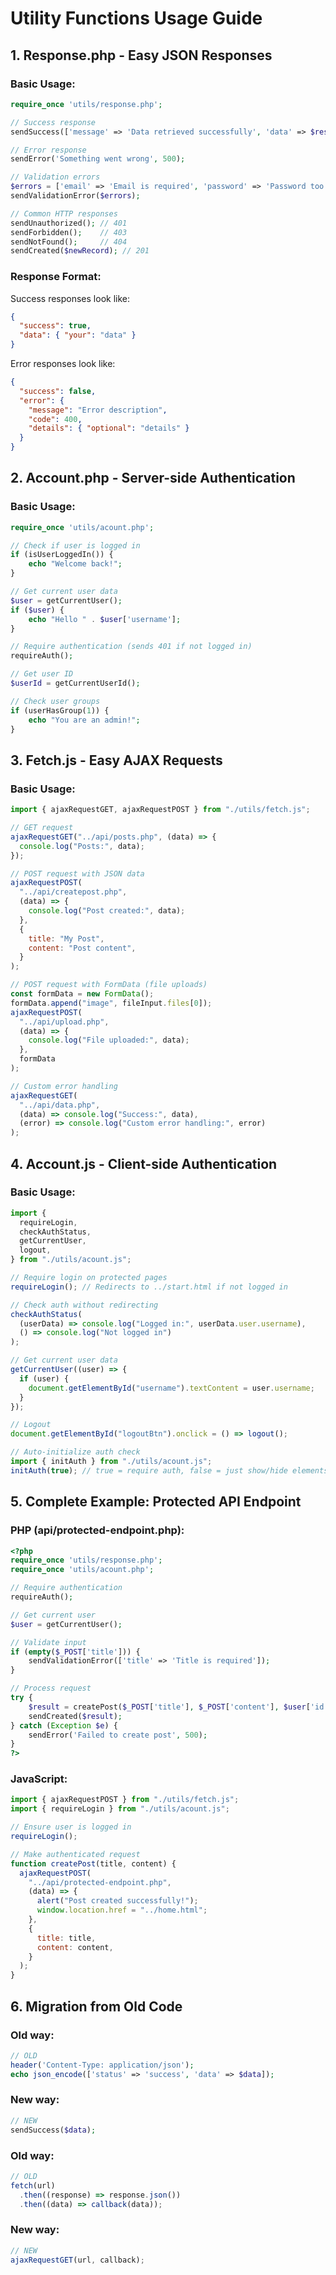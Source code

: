 # Utility Functions Usage Guide

## 1. Response.php - Easy JSON Responses

### Basic Usage:

```php
require_once 'utils/response.php';

// Success response
sendSuccess(['message' => 'Data retrieved successfully', 'data' => $results]);

// Error response
sendError('Something went wrong', 500);

// Validation errors
$errors = ['email' => 'Email is required', 'password' => 'Password too short'];
sendValidationError($errors);

// Common HTTP responses
sendUnauthorized(); // 401
sendForbidden();    // 403
sendNotFound();     // 404
sendCreated($newRecord); // 201
```

### Response Format:

Success responses look like:

```json
{
  "success": true,
  "data": { "your": "data" }
}
```

Error responses look like:

```json
{
  "success": false,
  "error": {
    "message": "Error description",
    "code": 400,
    "details": { "optional": "details" }
  }
}
```

## 2. Account.php - Server-side Authentication

### Basic Usage:

```php
require_once 'utils/acount.php';

// Check if user is logged in
if (isUserLoggedIn()) {
    echo "Welcome back!";
}

// Get current user data
$user = getCurrentUser();
if ($user) {
    echo "Hello " . $user['username'];
}

// Require authentication (sends 401 if not logged in)
requireAuth();

// Get user ID
$userId = getCurrentUserId();

// Check user groups
if (userHasGroup(1)) {
    echo "You are an admin!";
}
```

## 3. Fetch.js - Easy AJAX Requests

### Basic Usage:

```javascript
import { ajaxRequestGET, ajaxRequestPOST } from "./utils/fetch.js";

// GET request
ajaxRequestGET("../api/posts.php", (data) => {
  console.log("Posts:", data);
});

// POST request with JSON data
ajaxRequestPOST(
  "../api/createpost.php",
  (data) => {
    console.log("Post created:", data);
  },
  {
    title: "My Post",
    content: "Post content",
  }
);

// POST request with FormData (file uploads)
const formData = new FormData();
formData.append("image", fileInput.files[0]);
ajaxRequestPOST(
  "../api/upload.php",
  (data) => {
    console.log("File uploaded:", data);
  },
  formData
);

// Custom error handling
ajaxRequestGET(
  "../api/data.php",
  (data) => console.log("Success:", data),
  (error) => console.log("Custom error handling:", error)
);
```

## 4. Account.js - Client-side Authentication

### Basic Usage:

```javascript
import {
  requireLogin,
  checkAuthStatus,
  getCurrentUser,
  logout,
} from "./utils/acount.js";

// Require login on protected pages
requireLogin(); // Redirects to ../start.html if not logged in

// Check auth without redirecting
checkAuthStatus(
  (userData) => console.log("Logged in:", userData.user.username),
  () => console.log("Not logged in")
);

// Get current user data
getCurrentUser((user) => {
  if (user) {
    document.getElementById("username").textContent = user.username;
  }
});

// Logout
document.getElementById("logoutBtn").onclick = () => logout();

// Auto-initialize auth check
import { initAuth } from "./utils/acount.js";
initAuth(true); // true = require auth, false = just show/hide elements
```

## 5. Complete Example: Protected API Endpoint

### PHP (api/protected-endpoint.php):

```php
<?php
require_once 'utils/response.php';
require_once 'utils/acount.php';

// Require authentication
requireAuth();

// Get current user
$user = getCurrentUser();

// Validate input
if (empty($_POST['title'])) {
    sendValidationError(['title' => 'Title is required']);
}

// Process request
try {
    $result = createPost($_POST['title'], $_POST['content'], $user['id']);
    sendCreated($result);
} catch (Exception $e) {
    sendError('Failed to create post', 500);
}
?>
```

### JavaScript:

```javascript
import { ajaxRequestPOST } from "./utils/fetch.js";
import { requireLogin } from "./utils/acount.js";

// Ensure user is logged in
requireLogin();

// Make authenticated request
function createPost(title, content) {
  ajaxRequestPOST(
    "../api/protected-endpoint.php",
    (data) => {
      alert("Post created successfully!");
      window.location.href = "../home.html";
    },
    {
      title: title,
      content: content,
    }
  );
}
```

## 6. Migration from Old Code

### Old way:

```php
// OLD
header('Content-Type: application/json');
echo json_encode(['status' => 'success', 'data' => $data]);
```

### New way:

```php
// NEW
sendSuccess($data);
```

### Old way:

```javascript
// OLD
fetch(url)
  .then((response) => response.json())
  .then((data) => callback(data));
```

### New way:

```javascript
// NEW
ajaxRequestGET(url, callback);
```
